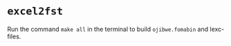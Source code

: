 # `excel2fst`

Run the command `make all` in the terminal to build `ojibwe.fomabin` and lexc-files.
